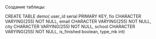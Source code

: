 Создание таблицы:

CREATE TABLE demo(
user_id serial PRIMARY KEY,
fio CHARACTER VARYING(255) NOT NULL,
email CHARACTER VARYING(255) NOT NULL,
city CHARACTER VARYING(255) NOT NULL,
school CHARACTER VARYING(255) NOT NULL,
is_finished boolean,
type_mk int)